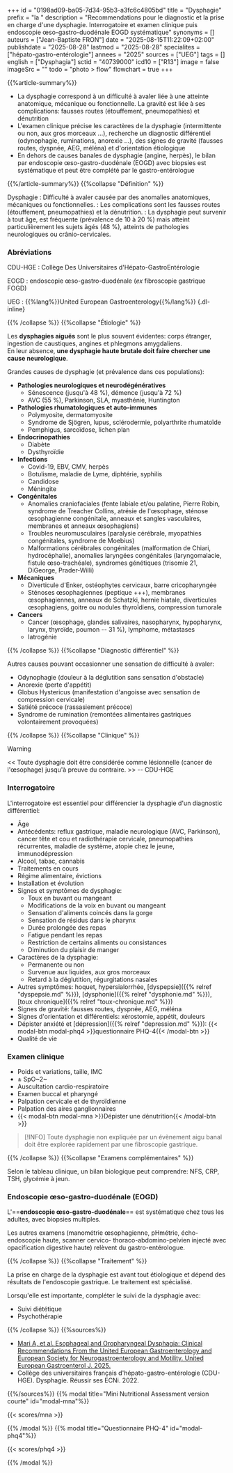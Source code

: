 +++
id = "0198ad09-ba05-7d34-95b3-a3fc6c4805bd"
title = "Dysphagie"
prefix = "la "
description = "Recommendations pour le diagnostic et la prise en charge d'une dysphagie. Interrogatoire et examen clinique puis endoscopie œso-gastro-duodénale EOGD systématique"
synonyms = []
auteurs = ["Jean-Baptiste FRON"]
date = "2025-08-15T11:22:09+02:00"
publishdate = "2025-08-28"
lastmod = "2025-08-28"
specialites = ["hépato-gastro-entérologie"]
annees = "2025"
sources = ["UEG"]
tags = []
english = ["Dysphagia"]
sctid = "40739000"
icd10 = ["R13"]
image = false
imageSrc = ""
todo = "photo > flow"
flowchart = true
+++

{{%article-summary%}}

- La dysphagie correspond à un difficulté à avaler liée à une atteinte anatomique, mécanique ou fonctionnelle. La gravité est liée à ses complications: fausses routes (étouffement, pneumopathies) et dénutrition
- L'examen clinique précise les caractères de la dysphagie (intermittente ou non, aux gros morceaux ...), recherche un diagnostic différentiel (odynophagie, ruminations, anorexie ...), des signes de gravité (fausses routes, dyspnée, AEG, méléna) et d'orientation étiologique
- En dehors de causes banales de dysphagie (angine, herpès), le bilan par endoscopie œso-gastro-duodénale (EOGD) avec biopsies est systématique et peut être complété par le gastro-entérologue

{{%/article-summary%}}
{{%collapse "Définition" %}}

Dysphagie
: Difficulté à avaler causée par des anomalies anatomiques, mécaniques ou fonctionnelles.
: Les complications sont les fausses routes (étouffement, pneumopathies) et la dénutrition.
: La dysphagie peut survenir à tout âge, est fréquente (prévalence de 10 à 20 %) mais atteint particulièrement les sujets âgés (48 %), atteints de pathologies neurologiques ou crânio-cervicales.

### Abréviations

CDU-HGE
: Collège Des Universitaires d'Hépato-GastroEntérologie

EOGD
: endoscopie œso-gastro-duodénale (*ex* fibroscopie gastrique FOGD)

UEG
: {{%lang%}}United European Gastroenterology{{%/lang%}}
{.dl-inline}

{{% /collapse %}}
{{%collapse "Étiologie" %}}

Les **dysphagies aiguës** sont le plus souvent évidentes: corps étranger, ingestion de caustiques, angines et phlegmons amygdaliens.  
En leur absence, **une dysphagie haute brutale doit faire chercher une cause neurologique**.

Grandes causes de dysphagie (et prévalence dans ces populations):

- **Pathologies neurologiques et neurodégénératives**
  - Sénescence (jusqu'à 48 %), démence (jusqu'à 72 %)
  - AVC (55 %), Parkinson, SLA, myasthénie, Huntington
- **Pathologies rhumatologiques et auto-immunes**
  - Polymyosite, dermatomyosite
  - Syndrome de Sjögren, lupus, sclérodermie, polyarthrite rhumatoïde
  - Pemphigus, sarcoïdose, lichen plan
- **Endocrinopathies**
  - Diabète
  - Dysthyroïdie
- **Infections**
  - Covid-19, EBV, CMV, herpès
  - Botulisme, maladie de Lyme, diphtérie, syphilis
  - Candidose
  - Méningite
- **Congénitales**
  - Anomalies craniofaciales (fente labiale et/ou palatine, Pierre Robin, syndrome de Treacher Collins, atrésie de l'œsophage, sténose œsophagienne congénitale, anneaux et sangles vasculaires, membranes et anneaux œsophagiens)
  - Troubles neuromusculaires (paralysie cérébrale, myopathies congénitales, syndrome de Moebius)
  - Malformations cérébrales congénitales (malformation de Chiari, hydrocéphalie), anomalies laryngées congénitales (laryngomalacie, fistule œso-trachéale), syndromes génétiques (trisomie 21, DiGeorge, Prader-Willi)
- **Mécaniques**
  - Diverticule d'Enker, ostéophytes cervicaux, barre cricopharyngée
  - Sténoses œsophagiennes (peptique +++), membranes œsophagiennes, anneaux de Schatzki, hernie hiatale, diverticules œsophagiens, goitre ou nodules thyroïdiens, compression tumorale
- **Cancers**
  - Cancer (œsophage, glandes salivaires, nasopharynx, hypopharynx, larynx, thyroïde, poumon -- 31 %), lymphome, métastases
  - Iatrogénie

{{% /collapse %}}
{{%collapse "Diagnostic différentiel" %}}

Autres causes pouvant occasionner une sensation de difficulté à avaler:

- Odynophagie (douleur à la déglutition sans sensation d'obstacle)
- Anorexie (perte d'appétit)
- Globus Hystericus (manifestation d'angoisse avec sensation de compression cervicale)
- Satiété précoce (rassasiement précoce)
- Syndrome de rumination (remontées alimentaires gastriques volontairement provoquées)

{{% /collapse %}}
{{%collapse "Clinique" %}}

> [!WARNING]
> << Toute dysphagie doit être considérée comme lésionnelle (cancer de l'œsophage) jusqu'à preuve du contraire. >> -- CDU-HGE

### Interrogatoire

L'interrogatoire est essentiel pour différencier la dysphagie d'un diagnostic différentiel:

- Âge
- Antécédents: reflux gastrique, maladie neurologique (AVC, Parkinson), cancer tête et cou et radiothérapie cervicale, pneumopathies récurrentes, maladie de système, atopie chez le jeune, immunodépression
- Alcool, tabac, cannabis
- Traitements en cours
- Régime alimentaire, évictions
- Installation et évolution
- Signes et symptômes de dysphagie:
  - Toux en buvant ou mangeant
  - Modifications de la voix en buvant ou mangeant
  - Sensation d'aliments coincés dans la gorge
  - Sensation de résidus dans le pharynx
  - Durée prolongée des repas
  - Fatigue pendant les repas
  - Restriction de certains aliments ou consistances
  - Diminution du plaisir de manger
- Caractères de la dysphagie:
  - Permanente ou non
  - Survenue aux liquides, aux gros morceaux
  - Retard à la déglutition, régurgitations nasales
- Autres symptômes: hoquet, hypersialorrhée, [dyspepsie]({{% relref "dyspepsie.md" %}}), [dysphonie]({{% relref "dysphonie.md" %}}), [toux chronique]({{% relref "toux-chronique.md" %}})
- Signes de gravité: fausses routes, dyspnée, AEG, méléna
- Signes d'orientation et différentiels: xérostomie, appétit, douleurs
- Dépister anxiété et [dépression]({{% relref "depression.md" %}}): {{< modal-btn modal-phq4 >}}questionnaire PHQ-4{{< /modal-btn >}}
- Qualité de vie

### Examen clinique

- Poids et variations, taille, IMC
- ± SpO~2~
- Auscultation cardio-respiratoire
- Examen buccal et pharyngé
- Palpation cervicale et de thyroïdienne
- Palpation des aires ganglionnaires
- {{< modal-btn modal-mna >}}Dépister une dénutrition{{< /modal-btn >}}

> [!INFO]
> Toute dysphagie non expliquée par un évènement aigu banal doit être explorée rapidement par une fibroscopie gastrique.

{{% /collapse %}}
{{%collapse "Examens complémentaires" %}}

Selon le tableau clinique, un bilan biologique peut comprendre: NFS, CRP, TSH, glycémie à jeun.

### Endoscopie œso-gastro-duodénale (EOGD)

L'==**endoscopie œso-gastro-duodénale**== est systématique chez tous les adultes, avec biopsies multiples.

Les autres examens (manométrie œsophagienne, pHmétrie, écho-endoscopie haute, scanner cervico-
thoraco-abdomino-pelvien injecté avec opacification digestive haute) relèvent du gastro-entérologue.

{{% /collapse %}}
{{%collapse "Traitement" %}}

La prise en charge de la dysphagie est avant tout étiologique et dépend des résultats de l'endoscopie gastrique. Le traitement est spécialisé.

Lorsqu'elle est importante, compléter le suivi de la dysphagie avec:

- Suivi diététique
- Psychothérapie

{{% /collapse %}}
{{%sources%}}

- [Mari A, et al. Esophageal and Oropharyngeal Dysphagia: Clinical Recommendations From the United European Gastroenterology and European Society for Neurogastroenterology and Motility. United European Gastroenterol J. 2025.](https://pmc.ncbi.nlm.nih.gov/articles/PMC12269739/)
- Collège des universitaires français d'hépato-gastro-entérologie (CDU-HGE). Dysphagie. Réussir ses ECNi. 2022.

{{%/sources%}}
{{% modal title="Mini Nutritional Assessment version courte" id="modal-mna"%}}

{{< scores/mna >}}

{{% /modal %}}
{{% modal title="Questionnaire PHQ-4" id="modal-phq4"%}}

{{< scores/phq4 >}}

{{% /modal %}}
